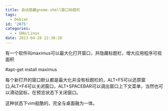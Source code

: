 ```yaml
---
title: 自动隐藏gnome-shell窗口标题栏
tags:
  - Debian
id: '2875'
categories:
  - - GNU/Linux
date: 2013-04-28 22:38:28
---
```


有一个软件叫maximus可以最大化打开窗口，并隐藏标题栏，增大应用程序可视面积
<!-- more -->
#apt-get install maximus

每个新打开的窗口默认都是最大化并没有标题栏的，ALT+F5可以还原窗口,ALT+F4可以关闭窗口，ALT+SPACEBAR可以调出窗口上下文菜单，当然也可以滑动鼠标，在预览状态下关闭窗口。

这种状态下vim挺酷的，完全与桌面融为一体。